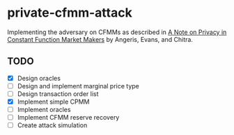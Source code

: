 # private-cfmm-attack

Implementing the adversary on CFMMs as described in [A Note on Privacy in Constant Function Market Makers](https://stanford.edu/~guillean/papers/cfmm-privacy.pdf) by Angeris, Evans, and Chitra.

## TODO
 - [x] Design oracles
 - [ ] Design and implement marginal price type
 - [ ] Design transaction order list
 - [x] Implement simple CPMM
 - [ ] Implement oracles
 - [ ] Implement CFMM reserve recovery
 - [ ] Create attack simulation